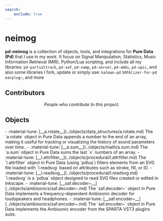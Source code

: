 ```yaml
---
search:
    exclude: true
---
```


# neimog
**pd-neimog** is a collection of objects, tools, and integrations for **Pure Data (Pd)** that I use in my work. It focus on Signal Manipulation, Statistics, Music Information Retrieval (MIR), Python/Lua scripting, and include all my libraries: `pd-partialtrack`, `pd-saf`, `pd-vamp`, `pd-server`, `pd-ambi`, `pd-upic`, and also some libraries I fork, update or simply use: `kalman-pd` `SOFAlizer-for-pd` `earplug~`, and more
<h2>Contributors</h2>

<div id="libcontributors"></div>

<p align="center">
<i>People who contribute to this project.</i>
</p>


<script>
async function updateList() {
    const repoOwner = 'charlesneimog';
    const repoName = 'pd-neimog';
    try {
        const res = await fetch(`https://api.github.com/repos/${repoOwner}/${repoName}/contributors`);
        const contributors = await res.json();
        const container = document.getElementById('libcontributors');
        contributors.forEach(user => {
            const link = document.createElement('a');
            link.href = `https://github.com/${user.login}`;
            link.target = '_blank';
            const img = document.createElement('img');
            img.src = `https://github.com/${user.login}.png?size=100`;
            img.alt = user.login;
            img.className = 'libavatar';
            link.appendChild(img);
            container.appendChild(link);
        });
    } catch(err) {
        console.error(err);
    }
}
updateList();
</script>


<h2>Objects</h2>

<div class="grid cards" markdown>
- :material-tune: [__a.rotate__](../objects/data_structures/a.rotate.md) The `a.rotate` object in Pure Data appends a number to the end of an array, making it useful for tracking or visualizing the history of sound parameters over time..
- :material-tune: [__a.sum__](../objects/math/a.sum.md) The `a.sum` object in Pure Data sums the last `x` numbers of an array.
- :material-tune: [__l.attrfilter__](../objects/procedural/l.attrfilter.md) The `l.attrfilter` object in Pure Data (using `pdlua`) filters elements from an SVG file loaded with `l.readsvg` based on attributes such as stroke, fill, or ID.
- :material-tune: [__l.readsvg__](../objects/procedural/l.readsvg.md) `l.readsvg` is a `pdlua` object designed to read SVG files created or edited in Inkscape.
- :material-tune: [__saf.decoder~__](../objects/ambisonics/saf.decoder~.md) The `saf.decoder~` object in Pure Data implements a frequency-dependent Ambisonic decoder for loudspeakers and headphones.
- :material-tune: [__saf.encoder~__](../objects/ambisonics/saf.encoder~.md) The `saf.encoder~` object in Pure Data implements the Ambisonic encoder from the SPARTA VST3 plugins suite.
</div>